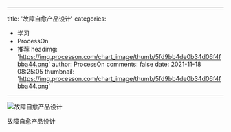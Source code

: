 
---
title: '故障自愈产品设计'
categories: 
 - 学习
 - ProcessOn
 - 推荐
headimg: 'https://img.processon.com/chart_image/thumb/5fd9bb4de0b34d06f4fbba44.png'
author: ProcessOn
comments: false
date: 2021-11-18 08:25:05
thumbnail: 'https://img.processon.com/chart_image/thumb/5fd9bb4de0b34d06f4fbba44.png'
---

<div>   
<img class="thumb" alt="故障自愈产品设计" src="https://img.processon.com/chart_image/thumb/5fd9bb4de0b34d06f4fbba44.png" referrerpolicy="no-referrer">
<p>故障自愈产品设计</p>  
</div>
            